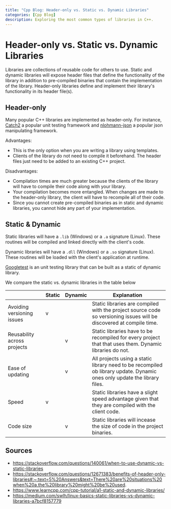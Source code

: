 ```yaml
---
title: "Cpp Blog: Header-only vs. Static vs. Dynamic Libraries"
categories: [Cpp Blog]
description: Exploring the most common types of libraries in C++.
---
```


# Header-only vs. Static vs. Dynamic Libraries

Libraries are collections of reusable code for others to use. Static and dynamic libraries will expose header files that define the functionality of the library in addition to pre-compiled binaries that contain the implementation of the library. Header-only libraries define and implement their library's functionality in its header file(s).

## Header-only

Many popular C++ libraries are implemented as header-only. For instance, [Catch2](https://github.com/catchorg/Catch2) a popular unit testing framework and [nlohmann-json](https://github.com/nlohmann/json) a popular json manipulating framework.

Advantages:

- This is the only option when you are writing a library using templates.
- Clients of the library do not need to compile it beforehand. The header files just need to be added to an existing C++ project.

Disadvantages:

- Compilation times are much greater because the clients of the library will have to compile their code along with your library.
- Your compilation becomes more entangled. When changes are made to the header-only library, the client will have to recompile all of their code.
- Since you cannot create pre-compiled binaries as in static and dynamic libraries, you cannot hide any part of your implementation.

## Static & Dynamic

Static libraries will have a `.lib` (Windows) or a `.a` signature (Linux). These routines will be compiled and linked directly with the client's code.

Dynamic libraries will have a `.dll` (Windows) or a `.so` signature (Linux). These routines will be loaded with the client's application at runtime.

[Googletest](https://github.com/google/googletest) is an unit testing library that can be built as a static of dynamic library.

We compare the static vs. dynamic libraries in the table below

|                             | Static | Dynamic | Explanation                                                                                                              |
| --------------------------- | ------ | ------- | ------------------------------------------------------------------------------------------------------------------------ |
| Avoiding versioning issues  | v      |         | Static libraries are compiled with the project source code so versioning issues will be discovered at compile time.      |
| Reusability across projects |        | v       | Static libraries have to be recompiled for every project that that uses them. Dynamic libraries do not.                  |
| Ease of updating            |        | v       | All projects using a static library need to be recompiled ob library update. Dynamic ones only update the library files. |
| Speed                       | v      |         | Static libraries have a slight speed advantage given that they are compiled with the client code.                        |
| Code size                   |        | v       | Static libraries will incease the size of code in the project binaries.                                                  |

## Sources

- https://stackoverflow.com/questions/140061/when-to-use-dynamic-vs-static-libraries
- https://stackoverflow.com/questions/12671383/benefits-of-header-only-libraries#:~:text=5%20Answers&text=There%20are%20situations%20when%20a,the%20library%20might%20be%20used.
- https://www.learncpp.com/cpp-tutorial/a1-static-and-dynamic-libraries/
- https://medium.com/swlh/linux-basics-static-libraries-vs-dynamic-libraries-a7bcf8157779
